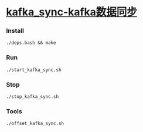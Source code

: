 [kafka_sync-kafka数据同步](https://github.com/ivanabc/kafka_sync)
============================

### Install
```
./deps.bash && make
```
### Run
```
./start_kafka_sync.sh
```
### Stop
```
./stop_kafka_sync.sh
```
### Tools
```
./offset_kafka_sync.sh
```
